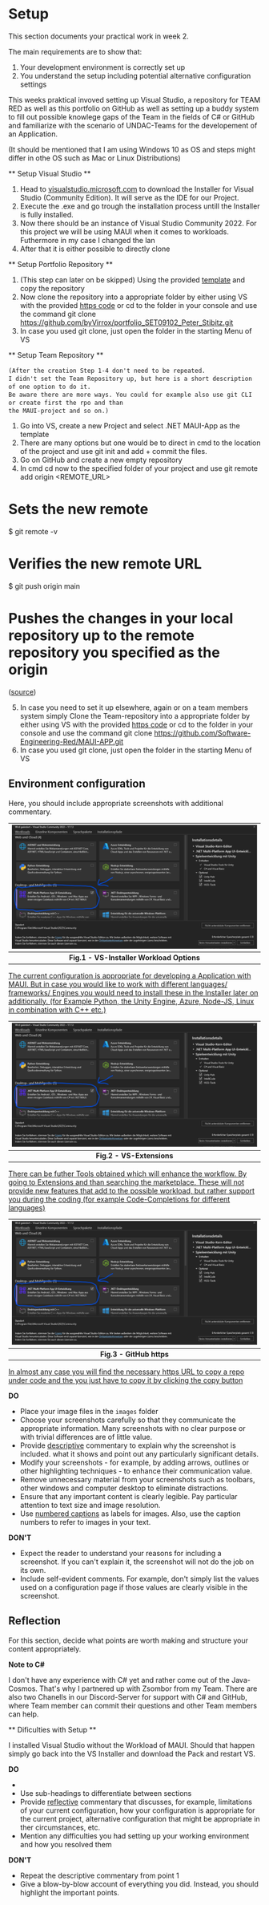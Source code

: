# Setup

This section documents your practical work in week 2.

The main requirements are to show that:

1. Your development environment is correctly set up
2. You understand the setup including potential alternative configuration settings

This weeks praktical invoved setting up Visual Studio, a repository for TEAM RED
as well as this portfolio on GitHub as well as setting up a buddy system to
fill out possible knowlege gaps of the Team in the fields of C# or GitHub and familiarize 
with the scenario of UNDAC-Teams for the developement of an Application. 

(It should be mentioned that I am using Windows 10 as OS and steps might differ
in othe OS such as Mac or Linux Distributions)
 
 ** Setup Visual Studio **

 1. Head to [visualstudio.microsoft.com](https://visualstudio.microsoft.com/free-developer-offers/)
    to download the Installer for Visual Studio (Community Edition). It will serve as the IDE for our Project.
 2. Execute the .exe and go trough the installation process untill the Installer is 
    fully installed. 
 3. Now there should be an instance of Visual Studio Community 2022. For this project 
    we will be using MAUI when it comes to workloads. Futhermore in my case I changed 
    the lan
 4. After that it is either possible to directly clone 

** Setup Portfolio Repository ** 

  1. (This step can later on be skipped) Using the provided [template](https://github.com/edinburgh-napier/SET09102_portfolio/tree/main) 
     and copy the repository 
  2. Now clone the repository into a appropriate folder by either using VS with the provided 
     [https code](https://github.com/byVirrox/portfolio_SET09102_Peter_Stibitz.git) or cd to the folder in your console and use the command git clone 
     https://github.com/byVirrox/portfolio_SET09102_Peter_Stibitz.git 
  3. In case you used git clone, just open the folder in the starting Menu of VS

** Setup Team Repository ** 

    (After the creation Step 1-4 don't need to be repeated.
    I didn't set the Team Repository up, but here is a short description of one option to do it.
    Be aware there are more ways. You could for example also use git CLI or create first the rpo and than
    the MAUI-project and so on.)
   1. Go into VS, create a new Project and select .NET MAUI-App as the template
   2. There are many options but one would be to direct in cmd to
      the location of the project and use git init and add + commit the files.
   3. Go on GitHub and create a new empty repository
   4. In cmd cd now to the specified folder of your project and use 
    git remote add origin <REMOTE_URL>
# Sets the new remote
$ git remote -v
# Verifies the new remote URL
$ git push origin main
# Pushes the changes in your local repository up to the remote repository you specified as the origin

([source](https://docs.github.com/en/migrations/importing-source-code/using-the-command-line-to-import-source-code/adding-locally-hosted-code-to-github))
    
  5. In case you need to set it up elsewhere, again or on a team members system simply 
     Clone the Team-repository into a appropriate folder by either using VS with the provided 
     [https code](https://github.com/Software-Engineering-Red/MAUI-APP.git) or cd to the folder in your console and use the command 
     git clone https://github.com/Software-Engineering-Red/MAUI-APP.git
  6. In case you used git clone, just open the folder in the starting Menu of VS




## Environment configuration

Here, you should include appropriate screenshots with additional commentary. 


| ![Screenshot1.png](https://github.com/byVirrox/portfolio_SET09102_Peter_Stibitz/blob/main/images/Screenshot1.png) |
|:--:|
| <b>Fig.1 - VS-Installer Workload Options</b>|

<ins>The current configuration is appropriate for developing a Application with MAUI.
  But in case you would like to work with different languages/ frameworks/ Engines 
  you would need to install these in the Installer later on additionally. 
  (for Example Python, the Unity Engine, Azure, Node-JS, Linux in combination with C++ etc.) </ins>

| ![Screenshot1.png](https://github.com/byVirrox/portfolio_SET09102_Peter_Stibitz/blob/main/images/Screenshot1.png) |
|:--:|
| <b>Fig.2 - VS-Extensions</b>|

<ins> There can be futher Tools obtained which will enhance the workflow. By going to Extensions
  and than searching the marketplace. These will not provide new features that add to
  the possible workload, but rather support you during the coding (for example Code-Completions
  for different languages) </ins>

| ![Screenshot1.png](https://github.com/byVirrox/portfolio_SET09102_Peter_Stibitz/blob/main/images/Screenshot1.png) |
|:--:|
| <b>Fig.3 - GitHub https</b>|

<ins>In almost any case you will find the necessary https URL to copy a repo under 
code and the you just have to copy it by clicking the copy button </ins>
  


**DO**

* Place your image files in the `images` folder
* Choose your screenshots carefully so that they communicate the appropriate information.
  Many screenshots with no clear purpose or with trivial differences are of little value.
* Provide <ins>descriptive</ins> commentary to explain why the screenshot is included. 
  what it shows and point out any particularly significant details.
* Modify your screenshots - for example, by adding arrows, outlines or other highlighting 
  techniques - to enhance their communication value.
* Remove unnecessary material from your screenshots such as toolbars, other windows and 
  computer desktop to eliminate distractions.
* Ensure that any important content is clearly legible. Pay particular attention to text
  size and image resolution.
* Use [numbered captions](https://towardsdev.com/3-ways-to-add-a-caption-to-an-image-using-markdown-f2ca30562be6) 
  as labels for images. Also, use the caption numbers to refer to images in your text.

**DON'T**

* Expect the reader to understand your reasons for including a screenshot. If you can't
  explain it, the screenshot will not do the job on its own.
* Include self-evident comments. For example, don't simply list the values used on a
  configuration page if those values are clearly visible in the screenshot.

## Reflection

For this section, decide what points are worth making and structure your content 
appropriately.


**Note to C#**

I don't have any experience with C# yet and rather come out of the Java-Cosmos.
That's why I partnered up with Zsombor from my Team. There are also two Chanells in our 
Discord-Server for support with C# and GitHub, where Team member can commit their 
questions and other Team members can help. 

** Dificulties with Setup **

I installed Visual Studio without the Workload of MAUI. Should that happen simply go back 
into the VS Installer and download the Pack and restart VS.


**DO**


* 
* Use sub-headings to differentiate between sections
* Provide <ins>reflective</ins> commentary that discusses, for example, limitations of
  your current configuration, how your configuration is appropriate for the current 
  project, alternative configuration that might be appropriate in ther circumstances, 
  etc.
* Mention any difficulties you had setting up your working environment and how you 
  resolved them

**DON'T**

* Repeat the descriptive commentary from point 1
* Give a blow-by-blow account of everything you did. Instead, you should highlight 
  the important points.
